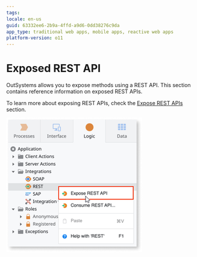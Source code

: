 ```yaml
---
tags: 
locale: en-us
guid: 63332ee6-2b9a-4ffd-a9d6-0dd38276c9da
app_type: traditional web apps, mobile apps, reactive web apps
platform-version: o11
---
```


# Exposed REST API

OutSystems allows you to expose methods using a REST API. This section contains reference information on exposed REST APIs.

To learn more about exposing REST APIs, check the [Expose REST APIs](../../../../extensibility-and-integration/rest/expose-rest-apis/intro.md) section.

![Expose REST API option](images/exposed-rest-api-ss.png)

